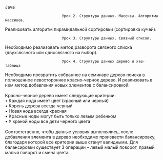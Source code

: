 Java

                              Урок 2. Структуры данных. Массивы. Алгоритмы массивов.
Реализовать алгоритм пирамидальной сортировки (сортировка кучей).

                              Урок 3. Структуры данных. Связный список.  

Необходимо реализовать метод разворота связного списка (двухсвязного или односвязного на выбор).

                              Урок 4. Структуры данных дерево и хэш-таблица  
Необходимо превратить собранное на семинаре дерево поиска в полноценное левостороннее красно-черное дерево. И реализовать в нем метод добавления новых элементов с балансировкой.
\
\
Красно-черное дерево имеет следующие критерии:\
• Каждая нода имеет цвет (красный или черный)\
• Корень дерева всегда черный\
• Новая нода всегда красная\
• Красные ноды могут быть только левым ребенком\
• У краной ноды все дети черного цвета\
\
Соответственно, чтобы данные условия выполнялись, после добавления элемента в дерево необходимо произвести балансировку, благодаря которой все критерии выше станут валидными. Для балансировки существует 3 операции – левый малый поворот, правый малый поворот и смена цвета.
